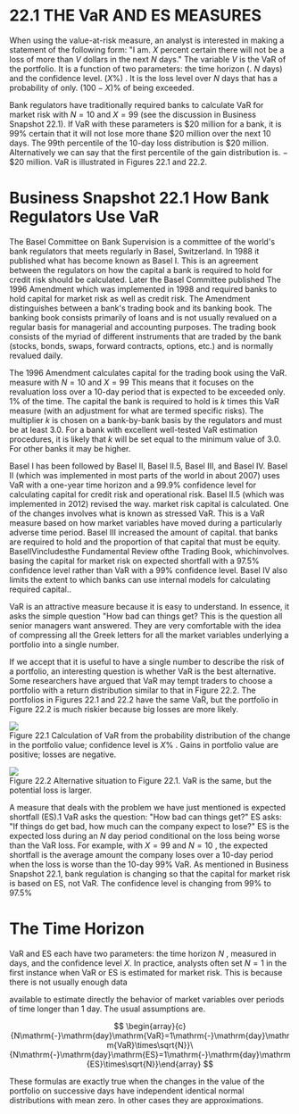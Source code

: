 # 22.1 THE VaR AND ES MEASURES  

When using the value-at-risk measure, an analyst is interested in making a statement of the following form: "I am. $X$ percent certain there will not be a loss of more than $V$ dollars in the next $N$ days." The variable $V$ is the VaR of the portfolio. It is a function of two parameters: the time horizon (. $N$ days) and the confidence level. $(X\%)$ . It is the loss level over $N$ days that has a probability of only. $(100-X)\%$ of being exceeded.  

Bank regulators have traditionally required banks to calculate VaR for market risk with $N=10$ and $X=99$ (see the discussion in Business Snapshot 22.1). If VaR with these parameters is $\$20$ million for a bank, it is $99\%$ certain that it will not lose more thane $\$20$ million over the next 10 days. The 99th percentile of the 10-day loss distribution is $\$20$ million. Alternatively we can say that the first percentile of the gain distribution is. $-\$20$ million. VaR is illustrated in Figures 22.1 and 22.2.  

# Business Snapshot 22.1 How Bank Regulators Use VaR  

The Basel Committee on Bank Supervision is a committee of the world's bank regulators that meets regularly in Basel, Switzerland. In 1988 it published what has become known as Basel I. This is an agreement between the regulators on how the capital a bank is required to hold for credit risk should be calculated. Later the Basel Committee published The 1996 Amendment which was implemented in 1998 and required banks to hold capital for market risk as well as credit risk. The Amendment distinguishes between a bank's trading book and its banking book. The banking book consists primarily of loans and is not usually revalued on a regular basis for managerial and accounting purposes. The trading book consists of the myriad of different instruments that are traded by the bank (stocks, bonds, swaps, forward contracts, options, etc.) and is normally revalued daily.  

The 1996 Amendment calculates capital for the trading book using the VaR. measure with $N=10$ and $X=99$ This means that it focuses on the revaluation loss over a 10-day period that is expected to be exceeded only. $1\%$ of the time. The capital the bank is required to hold is $k$ times this $\mathrm{VaR}$ measure (with an adjustment for what are termed specific risks). The multiplier $k$ is chosen on a bank-by-bank basis by the regulators and must be at least 3.0. For a bank with excellent well-tested VaR estimation procedures, it is likely that $k$ will be set equal to the minimum value of 3.0. For other banks it may be higher.  

Basel I has been followed by Basel II, Basel II.5, Basel III, and Basel IV. Basel II (which was implemented in most parts of the world in about 2007) uses VaR with a one-year time horizon and a $99.9\%$ confidence level for calculating capital for credit risk and operational risk. Basel II.5 (which was implemented in 2012) revised the way. market risk capital is calculated. One of the changes involves what is known as stressed VaR. This is a VaR measure based on how market variables have moved during a particularly adverse time period. Basel III increased the amount of capital. that banks are required to hold and the proportion of that capital that must be equity. BaselIVincludesthe Fundamental Review ofthe Trading Book, whichinvolves. basing the capital for market risk on expected shortfall with a $97.5\%$ confidence level rather than VaR with a $99\%$ confidence level. Basel IV also limits the extent to which banks can use internal models for calculating required capital..  

VaR is an attractive measure because it is easy to understand. In essence, it asks the simple question "How bad can things get? This is the question all senior managers want answered. They are very comfortable with the idea of compressing all the Greek letters for all the market variables underlying a portfolio into a single number.  

If we accept that it is useful to have a single number to describe the risk of a portfolio, an interesting question is whether VaR is the best alternative. Some researchers have argued that VaR may tempt traders to choose a portfolio with a return distribution similar to that in Figure 22.2. The portfolios in Figures 22.1 and 22.2 have the same VaR, but the portfolio in Figure 22.2 is much riskier because big losses are more likely.  

![](1789fcf8b5e9d2395b8b09d9a17d12b4c3ff17680f20fba1680cb39414b1c23d.jpg)  
Figure 22.1 Calculation of VaR from the probability distribution of the change in the portfolio value; confidence level is $X\%$ . Gains in portfolio value are positive; losses are negative.  

![](7d61fad544484a2b68c1d3c7aad8121c25081f3abe32c7f18bee11ecf9be5f17.jpg)  
Figure 22.2 Alternative situation to Figure 22.1. VaR is the same, but the potential loss is larger.  

A measure that deals with the problem we have just mentioned is expected shortfall (ES).1 VaR asks the question: "How bad can things get?" ES asks: "If things do get bad, how much can the company expect to lose?" ES is the expected loss during an $N$ day period conditional on the loss being worse than the VaR loss. For example, with $X=99$ and $N=10$ , the expected shortfall is the average amount the company loses over a 10-day period when the loss is worse than the 10-day $99\%$ VaR. As mentioned in Business Snapshot 22.1, bank regulation is changing so that the capital for market risk is based on ES, not VaR. The confidence level is changing from $99\%$ to $97.5\%$  

# The Time Horizon  

VaR and ES each have two parameters: the time horizon $N$ , measured in days, and the confidence level $X.$ In practice, analysts often set $N=1$ in the first instance when VaR or ES is estimated for market risk. This is because there is not usually enough data  

available to estimate directly the behavior of market variables over periods of time longer than 1 day. The usual assumptions are.  

$$
\begin{array}{c}{N\mathrm{-}\mathrm{day}\mathrm{VaR}=1\mathrm{-}\mathrm{day}\mathrm{VaR}\times\sqrt{N}}\ {N\mathrm{-}\mathrm{day}\mathrm{ES}=1\mathrm{-}\mathrm{day}\mathrm{ES}\times\sqrt{N}}\end{array}
$$  

These formulas are exactly true when the changes in the value of the portfolio on successive days have independent identical normal distributions with mean zero. In other cases they are approximations.  
